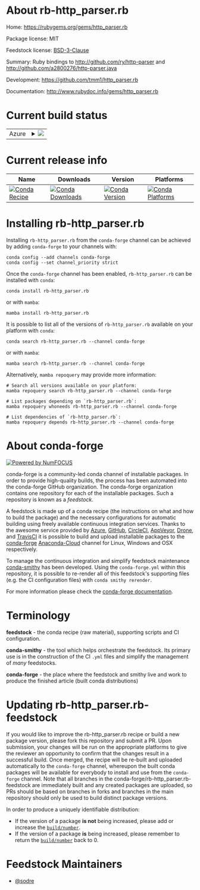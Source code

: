 About rb-http_parser.rb
=======================

Home: https://rubygems.org/gems/http_parser.rb

Package license: MIT

Feedstock license: [BSD-3-Clause](https://github.com/conda-forge/rb-http_parser.rb-feedstock/blob/main/LICENSE.txt)

Summary: Ruby bindings to http://github.com/ry/http-parser and http://github.com/a2800276/http-parser.java

Development: https://github.com/tmm1/http_parser.rb

Documentation: http://www.rubydoc.info/gems/http_parser.rb

Current build status
====================


<table>
    
  <tr>
    <td>Azure</td>
    <td>
      <details>
        <summary>
          <a href="https://dev.azure.com/conda-forge/feedstock-builds/_build/latest?definitionId=7590&branchName=main">
            <img src="https://dev.azure.com/conda-forge/feedstock-builds/_apis/build/status/rb-http_parser.rb-feedstock?branchName=main">
          </a>
        </summary>
        <table>
          <thead><tr><th>Variant</th><th>Status</th></tr></thead>
          <tbody><tr>
              <td>linux_64_ruby2.6</td>
              <td>
                <a href="https://dev.azure.com/conda-forge/feedstock-builds/_build/latest?definitionId=7590&branchName=main">
                  <img src="https://dev.azure.com/conda-forge/feedstock-builds/_apis/build/status/rb-http_parser.rb-feedstock?branchName=main&jobName=linux&configuration=linux%20linux_64_ruby2.6" alt="variant">
                </a>
              </td>
            </tr><tr>
              <td>linux_64_ruby3.1</td>
              <td>
                <a href="https://dev.azure.com/conda-forge/feedstock-builds/_build/latest?definitionId=7590&branchName=main">
                  <img src="https://dev.azure.com/conda-forge/feedstock-builds/_apis/build/status/rb-http_parser.rb-feedstock?branchName=main&jobName=linux&configuration=linux%20linux_64_ruby3.1" alt="variant">
                </a>
              </td>
            </tr><tr>
              <td>osx_64_ruby2.6</td>
              <td>
                <a href="https://dev.azure.com/conda-forge/feedstock-builds/_build/latest?definitionId=7590&branchName=main">
                  <img src="https://dev.azure.com/conda-forge/feedstock-builds/_apis/build/status/rb-http_parser.rb-feedstock?branchName=main&jobName=osx&configuration=osx%20osx_64_ruby2.6" alt="variant">
                </a>
              </td>
            </tr><tr>
              <td>osx_64_ruby3.1</td>
              <td>
                <a href="https://dev.azure.com/conda-forge/feedstock-builds/_build/latest?definitionId=7590&branchName=main">
                  <img src="https://dev.azure.com/conda-forge/feedstock-builds/_apis/build/status/rb-http_parser.rb-feedstock?branchName=main&jobName=osx&configuration=osx%20osx_64_ruby3.1" alt="variant">
                </a>
              </td>
            </tr>
          </tbody>
        </table>
      </details>
    </td>
  </tr>
</table>

Current release info
====================

| Name | Downloads | Version | Platforms |
| --- | --- | --- | --- |
| [![Conda Recipe](https://img.shields.io/badge/recipe-rb--http_parser.rb-green.svg)](https://anaconda.org/conda-forge/rb-http_parser.rb) | [![Conda Downloads](https://img.shields.io/conda/dn/conda-forge/rb-http_parser.rb.svg)](https://anaconda.org/conda-forge/rb-http_parser.rb) | [![Conda Version](https://img.shields.io/conda/vn/conda-forge/rb-http_parser.rb.svg)](https://anaconda.org/conda-forge/rb-http_parser.rb) | [![Conda Platforms](https://img.shields.io/conda/pn/conda-forge/rb-http_parser.rb.svg)](https://anaconda.org/conda-forge/rb-http_parser.rb) |

Installing rb-http_parser.rb
============================

Installing `rb-http_parser.rb` from the `conda-forge` channel can be achieved by adding `conda-forge` to your channels with:

```
conda config --add channels conda-forge
conda config --set channel_priority strict
```

Once the `conda-forge` channel has been enabled, `rb-http_parser.rb` can be installed with `conda`:

```
conda install rb-http_parser.rb
```

or with `mamba`:

```
mamba install rb-http_parser.rb
```

It is possible to list all of the versions of `rb-http_parser.rb` available on your platform with `conda`:

```
conda search rb-http_parser.rb --channel conda-forge
```

or with `mamba`:

```
mamba search rb-http_parser.rb --channel conda-forge
```

Alternatively, `mamba repoquery` may provide more information:

```
# Search all versions available on your platform:
mamba repoquery search rb-http_parser.rb --channel conda-forge

# List packages depending on `rb-http_parser.rb`:
mamba repoquery whoneeds rb-http_parser.rb --channel conda-forge

# List dependencies of `rb-http_parser.rb`:
mamba repoquery depends rb-http_parser.rb --channel conda-forge
```


About conda-forge
=================

[![Powered by
NumFOCUS](https://img.shields.io/badge/powered%20by-NumFOCUS-orange.svg?style=flat&colorA=E1523D&colorB=007D8A)](https://numfocus.org)

conda-forge is a community-led conda channel of installable packages.
In order to provide high-quality builds, the process has been automated into the
conda-forge GitHub organization. The conda-forge organization contains one repository
for each of the installable packages. Such a repository is known as a *feedstock*.

A feedstock is made up of a conda recipe (the instructions on what and how to build
the package) and the necessary configurations for automatic building using freely
available continuous integration services. Thanks to the awesome service provided by
[Azure](https://azure.microsoft.com/en-us/services/devops/), [GitHub](https://github.com/),
[CircleCI](https://circleci.com/), [AppVeyor](https://www.appveyor.com/),
[Drone](https://cloud.drone.io/welcome), and [TravisCI](https://travis-ci.com/)
it is possible to build and upload installable packages to the
[conda-forge](https://anaconda.org/conda-forge) [Anaconda-Cloud](https://anaconda.org/)
channel for Linux, Windows and OSX respectively.

To manage the continuous integration and simplify feedstock maintenance
[conda-smithy](https://github.com/conda-forge/conda-smithy) has been developed.
Using the ``conda-forge.yml`` within this repository, it is possible to re-render all of
this feedstock's supporting files (e.g. the CI configuration files) with ``conda smithy rerender``.

For more information please check the [conda-forge documentation](https://conda-forge.org/docs/).

Terminology
===========

**feedstock** - the conda recipe (raw material), supporting scripts and CI configuration.

**conda-smithy** - the tool which helps orchestrate the feedstock.
                   Its primary use is in the construction of the CI ``.yml`` files
                   and simplify the management of *many* feedstocks.

**conda-forge** - the place where the feedstock and smithy live and work to
                  produce the finished article (built conda distributions)


Updating rb-http_parser.rb-feedstock
====================================

If you would like to improve the rb-http_parser.rb recipe or build a new
package version, please fork this repository and submit a PR. Upon submission,
your changes will be run on the appropriate platforms to give the reviewer an
opportunity to confirm that the changes result in a successful build. Once
merged, the recipe will be re-built and uploaded automatically to the
`conda-forge` channel, whereupon the built conda packages will be available for
everybody to install and use from the `conda-forge` channel.
Note that all branches in the conda-forge/rb-http_parser.rb-feedstock are
immediately built and any created packages are uploaded, so PRs should be based
on branches in forks and branches in the main repository should only be used to
build distinct package versions.

In order to produce a uniquely identifiable distribution:
 * If the version of a package **is not** being increased, please add or increase
   the [``build/number``](https://docs.conda.io/projects/conda-build/en/latest/resources/define-metadata.html#build-number-and-string).
 * If the version of a package **is** being increased, please remember to return
   the [``build/number``](https://docs.conda.io/projects/conda-build/en/latest/resources/define-metadata.html#build-number-and-string)
   back to 0.

Feedstock Maintainers
=====================

* [@sodre](https://github.com/sodre/)

